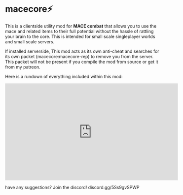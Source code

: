 <h1>macecore⚡</h1>

This is a clientside utility mod for **MACE combat** that allows you to use the mace and related items to their full potential without the hassle of rattling your brain to the core. This is intended for small scale singleplayer worlds and small scale servers.

If installed serverside, This mod acts as its own anti-cheat and searches for its own packet (macecore:macecore-rep) to remove you from the server. This packet will not be present if you compile the mod from source or get it from my patreon.

Here is a rundown of everything included within this mod:
<iframe width="560" height="315" src="https://www.youtube-nocookie.com/embed/p2ahumw7cuU" title="YouTube video player" frameborder="0" allow="accelerometer; autoplay; clipboard-write; encrypted-media; gyroscope; picture-in-picture; web-share" allowfullscreen></iframe>

have any suggestions? Join the discord!
discord.gg/5Ss9gvSPWP
